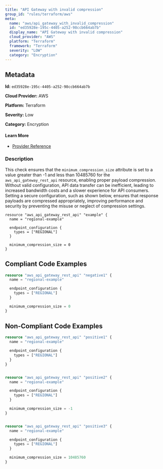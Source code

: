 ```yaml
---
title: "API Gateway with invalid compression"
group_id: "rules/terraform/aws"
meta:
  name: "aws/api_gateway_with_invalid_compression"
  id: "ed35928e-195c-4405-a252-98ccb664ab7b"
  display_name: "API Gateway with invalid compression"
  cloud_provider: "AWS"
  platform: "Terraform"
  framework: "Terraform"
  severity: "LOW"
  category: "Encryption"
---
```

## Metadata

**Id:** `ed35928e-195c-4405-a252-98ccb664ab7b`

**Cloud Provider:** AWS

**Platform:** Terraform

**Severity:** Low

**Category:** Encryption

#### Learn More

 - [Provider Reference](https://registry.terraform.io/providers/hashicorp/aws/latest/docs/resources/api_gateway_rest_api)

### Description

 This check ensures that the `minimum_compression_size` attribute is set to a value greater than -1 and less than 10485760 for the `aws_api_gateway_rest_api` resource, enabling proper payload compression. Without valid configuration, API data transfer can be inefficient, leading to increased bandwidth costs and a slower experience for API consumers. Setting a secure configuration, such as shown below, ensures that response payloads are compressed appropriately, improving performance and security by preventing the misuse or neglect of compression settings.

```
resource "aws_api_gateway_rest_api" "example" {
  name = "regional-example"

  endpoint_configuration {
    types = ["REGIONAL"]
  }

  minimum_compression_size = 0
}
```




## Compliant Code Examples
```terraform
resource "aws_api_gateway_rest_api" "negative1" {
  name = "regional-example"

  endpoint_configuration {
    types = ["REGIONAL"]
  }

  minimum_compression_size = 0
}
```
## Non-Compliant Code Examples
```terraform
resource "aws_api_gateway_rest_api" "positive1" {
  name = "regional-example"

  endpoint_configuration {
    types = ["REGIONAL"]
  }
}


resource "aws_api_gateway_rest_api" "positive2" {
  name = "regional-example"

  endpoint_configuration {
    types = ["REGIONAL"]
  }

  minimum_compression_size = -1
}


resource "aws_api_gateway_rest_api" "positive3" {
  name = "regional-example"

  endpoint_configuration {
    types = ["REGIONAL"]
  }

  minimum_compression_size = 10485760
}
```